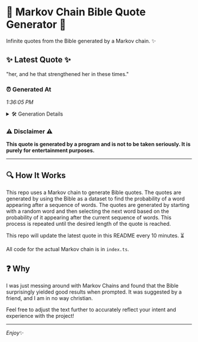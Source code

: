 # 📖 Markov Chain Bible Quote Generator 📖

Infinite quotes from the Bible generated by a Markov chain. ✨

## ✨ Latest Quote ✨
"her, and he that strengthened her in these times."

### ⏰ Generated At
*1:36:05 PM*

<details>
    <summary>🛠️ Generation Details</summary>
    <p>
        <strong>🌱 Seed:</strong> her,<br>
        <strong>🔄 Iterations:</strong> 8<br>
        <strong>📜 Context History:</strong><br>[ her, ]: and<br>[ her,, and ]: he<br>[ her,, and, he ]: that<br>[ her,, and, he, that ]: strengthened<br>[ her,, and, he, that, strengthened ]: her<br>[ her,, and, he, that, strengthened, her ]: in<br>[ and, he, that, strengthened, her, in ]: these<br>[ he, that, strengthened, her, in, these ]: times.<br>
    </p>
</details>

### ⚠️ Disclaimer ⚠️
**This quote is generated by a program and is not to be taken seriously. It is purely for entertainment purposes.**

---

## 🔍 How It Works

This repo uses a Markov chain to generate Bible quotes. The quotes are generated by using the Bible as a dataset to find the probability of a word appearing after a sequence of words. The quotes are generated by starting with a random word and then selecting the next word based on the probability of it appearing after the current sequence of words. This process is repeated until the desired length of the quote is reached.

This repo will update the latest quote in this README every 10 minutes. ⏳

All code for the actual Markov chain is in `index.ts`.

## ❓ Why

I was just messing around with Markov Chains and found that the Bible surprisingly yielded good results when prompted. 
It was suggested by a friend, and I am in no way christian.

Feel free to adjust the text further to accurately reflect your intent and experience with the project!

---

*Enjoy*✨
